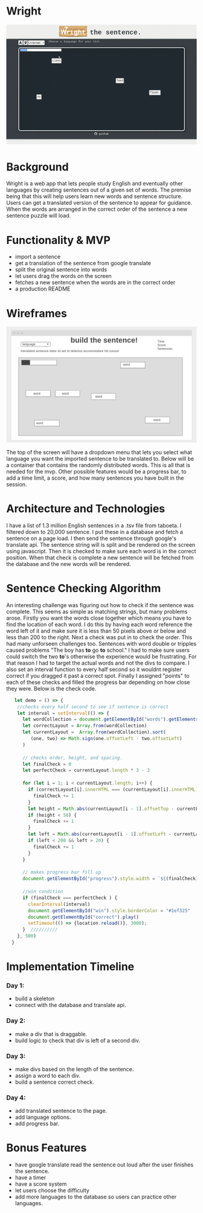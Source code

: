 # Wright

![](wright.gif)

# Background

Wright is a web app that lets people study English and eventually other languages by creating sentences out of a given set of words. The premise being that this will help users learn new words and sentence structure. Users can get a translated version of the sentence to appear for guidance. When the words are arranged in the correct order of the sentence a new sentence puzzle will load. 

# Functionality & MVP

- import a sentence
- get a translation of the sentence from google translate
- split the original sentence into words
- let users drag the words on the screen
- fetches a new sentence when the words are in the correct order
- a production README

# Wireframes

![](wireframe.png)

The top of the screen will have a dropdown menu that lets you select what language you want the imported sentence to be translated to. Below will be a container that contains the randomly distributed words. This is all that is needed for the mvp. Other possible features would be a progress bar, to add a time limit, a score, and how many sentences you have built in the session. 

# Architecture and Technologies

I have a list of 1.3 million English sentences in a .tsv file from taboeta. I filtered down to 20,000 sentence. I put these in a database and fetch a sentence on a page load. I then send the sentence through google's translate api. The sentence string will is split and be rendered on the screen using javascript. Then it is checked to make sure each word is in the correct position. When that check is complete a new sentence will be fetched from the database and the new words will be rendered.

# Sentence Checking Algorithm

An interesting challenge was figuring out how to check if the sentence was complete. This seems as simple as matching strings, but many problems arose. Firstly you want the words close together which means you have to find the location of each word. I do this by having each word reference the word left of it and make sure it is less than 50 pixels above or below and less than 200 to the right. Next a check was put in to check the order. This had many unforseen challenges too. Sentences with word double or tripples caused problems "The boy has **to** go **to** school." I had to make sure users could switch the two **to**'s otherwise the experience would be frustrating. For that reason I had to target the actual words and not the divs to compare. I also set an interval function to every half second so it wouldnt register correct if you dragged it past a correct spot. Finally I assigned "points" to each of these checks and filled the progress bar depending on how close they were. Below is the check code. 

```js
   let demo = () => {
    //checks every half second to see if sentence is correct
    let interval = setInterval(() => {
      let wordCollection = document.getElementById("words").getElementsByTagName("div");
      let correctLayout = Array.from(wordCollection)
      let currentLayout =  Array.from(wordCollection).sort(
         (one, two) => Math.sign(one.offsetLeft - two.offsetLeft)
      )
      
      // checks order, height, and spacing.
      let finalCheck = 0
      let perfectCheck = currentLayout.length * 3 - 3

      for (let i = 1; i < currentLayout.length; i++) {
        if (correctLayout[i].innerHTML === (currentLayout[i].innerHTML)) {
          finalCheck += 1
        }
        let height = Math.abs(currentLayout[i - 1].offsetTop - currentLayout[i].offsetTop)
        if (height < 50) {
          finalCheck += 1
        }
        let left = Math.abs(currentLayout[i - 1].offsetLeft - currentLayout[i].offsetLeft)
        if (left < 200 && left > 20) {
          finalCheck += 1 
        }
      }

      // makes progress bar fill up
      document.getElementById("progress").style.width = `${(finalCheck) / (perfectCheck) * 300}px`;

      //win condition
      if (finalCheck === perfectCheck ) {
        clearInterval(interval)
        document.getElementById("win").style.borderColor = "#1ef325"
        document.getElementById("correct").play()
        setTimeout(() => {location.reload()}, 3000);
      }  //////////
    }, 500)
  }
```

# Implementation Timeline

### Day 1: 
- build a skeleton
- connect with the database and translate api. 

### Day 2: 
- make a div that is draggable.
- build logic to check that div is left of a second div.

### Day 3: 
- make divs based on the length of the sentence. 
- assign a word to each div.
- build a sentence correct check.

### Day 4:
- add translated sentence to the page.
- add language options.
- add progress bar.

# Bonus Features
- have google translate read the sentence out loud after the user finishes the sentence.
- have a timer
- have a score system
- let users choose the difficulty
- add more languages to the database so users can practice other languages.

